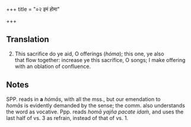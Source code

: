 +++
title = "०२ इमं होमा"

+++
## Translation
2. This sacrifice do ye aid, O offerings (*hóma*); this one, ye also  
that flow together: increase ye this sacrifice, O songs; I make offering  
with an oblation of confluence.

## Notes
SPP. reads in **a** *hómās*, with all the mss., but our emendation to  
*homās* is evidently demanded by the sense; the comm. also understands  
the word as vocative. Ppp. reads *homā yajña pacate idaṁ*, and uses the  
last half of vs. 3 as refrain, instead of that of vs. 1.
